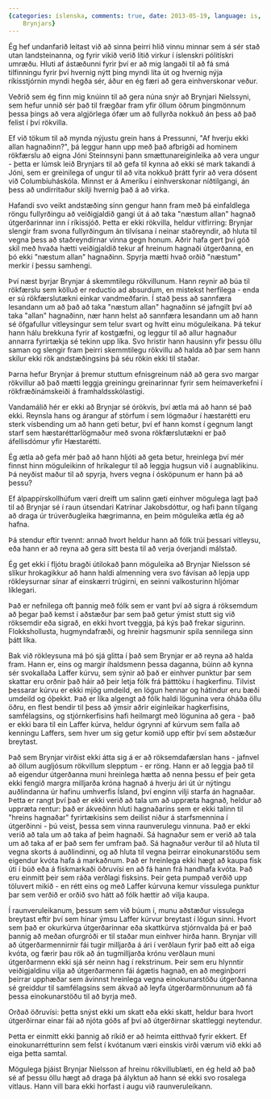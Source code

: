 ```yaml
---
{categories: íslenska, comments: true, date: 2013-05-19, language: is, title: Rökvillublæti
    Brynjars}
---
```


Ég hef undanfarið leitast við að sinna þeirri hlið vinnu minnar sem á sér stað utan landsteinanna, og fyrir vikið verið lítið virkur í íslenskri pólitískri umræðu. Hluti af ástæðunni fyrir því er að mig langaði til að fá smá tilfinningu fyrir því hvernig nýtt þing myndi líta út og hvernig nýja ríkisstjórnin myndi hegða sér, áður en ég færi að gera einhverskonar veður.

Veðrið sem ég finn mig knúinn til að gera núna snýr að Brynjari Nielssyni, sem hefur unnið sér það til frægðar fram yfir öllum öðrum þingmönnum þessa þings að vera algjörlega ófær um að fullyrða nokkuð án þess að það felist í því rökvilla.

Ef við tökum til að mynda nýjustu grein hans á Pressunni, "Af hverju ekki allan hagnaðinn?", þá leggur hann upp með það afbrigði ad hominem rökfærslu að eigna Jóni Steinnsyni þann smættunareiginleika að vera ungur - þetta er lúmsk leið Brynjars til að gefa til kynna að ekki sé mark takandi á Jóni, sem er greinilega of ungur til að vita nokkuð þrátt fyrir að vera dósent við Columbíuháskóla. Minnst er á Ameríku í einhverskonar níðtilgangi, án þess að undirritaður skilji hvernig það á að virka.

Hafandi svo veikt andstæðing sinn gengur hann fram með þá einfaldlega röngu fullyrðingu að veiðigjaldið gangi út á að taka "næstum allan" hagnað útgerðarinnar inn í ríkissjóð. Þetta er ekki rökvilla, heldur vitfirring: Brynjar slengir fram svona fullyrðingum án tilvísana í neinar staðreyndir, að hluta til vegna þess að staðreyndirnar vinna gegn honum. Aðrir hafa gert því góð skil með hvaða hætti veiðigjaldið tekur af hreinum hagnaði útgerðanna, en þó ekki "næstum allan" hagnaðinn. Spyrja mætti hvað orðið "næstum" merkir í þessu samhengi.

Því næst byrjar Brynjar á skemmtilegu rökvillunum. Hann reynir að búa til rökfærslu sem kölluð er reductio ad absurdum, en mistekst herfilega - enda er sú rökfærslutækni einkar vandmeðfarin. Í stað þess að sannfæra lesandann um að það að taka "næstum allan" hagnaðinn sé jafngilt því að taka "allan" hagnaðinn, nær hann helst að sannfæra lesandann um að hann sé öfgafullur vitleysingur sem telur svart og hvítt einu möguleikana. Þá tekur hann hálu brekkuna fyrir af kostgæfni, og leggur til að allur hagnaður annarra fyrirtækja sé tekinn upp líka. Svo hristir hann hausinn yfir þessu öllu saman og slengir fram þeirri skemmtilegu rökvillu að halda að þar sem hann skilur ekki rök andstæðingsins þá séu rökin ekki til staðar.

Þarna hefur Brynjar á þremur stuttum efnisgreinum náð að gera svo margar rökvillur að það mætti leggja greiningu greinarinnar fyrir sem heimaverkefni í rökfræðinámskeiði á framhaldsskólastigi. 

Vandamálið hér er ekki að Brynjar sé órökvís, því ætla má að hann sé það ekki. Reynsla hans og árangur af störfum í sem lögmaður í hæstarétti eru sterk vísbending um að hann geti betur, því ef hann komst í gegnum langt starf sem hæstaréttarlögmaður með svona rökfærslutækni er það áfellisdómur yfir Hæstarétti.

Ég ætla að gefa mér það að hann hljóti að geta betur, hreinlega því mér finnst hinn möguleikinn of hrikalegur til að leggja hugsun við í augnablikinu. Þá neyðist maður til að spyrja, hvers vegna í ósköpunum er hann þá að þessu? 

Ef álpappírskollhúfum væri dreift um salinn gæti einhver mögulega lagt það til að Brynjar sé í raun útsendari Katrínar Jakobsdóttur, og hafi þann tilgang að draga úr trúverðugleika hægrimanna, en þeim möguleika ætla ég að hafna.

Þá stendur eftir tvennt: annað hvort heldur hann að fólk trúi þessari vitleysu, eða hann er að reyna að gera sitt besta til að verja óverjandi málstað.

Ég get ekki í fljótu bragði útilokað þann möguleika að Brynjar Nielsson sé slíkur hrokagikkur að hann haldi almenning vera svo fávísan að lepja upp rökleysurnar sínar af einskærri trúgirni, en seinni valkosturinn hljómar líklegari. 

Það er nefnilega oft þannig með fólk sem er vant því að sigra á röksemdum að þegar það kemst í aðstæður þar sem það getur ýmist stutt sig við röksemdir eða sigrað, en ekki hvort tveggja, þá kýs það frekar sigurinn. Flokkshollusta, hugmyndafræði, og hreinir hagsmunir spila sennilega sinn þátt líka.

Bak við rökleysuna má þó sjá glitta í það sem Brynjar er að reyna að halda fram. Hann er, eins og margir íhaldsmenn þessa daganna, búinn að kynna sér svokallaða Laffer kúrvu, sem sýnir að það er einhver punktur þar sem skattar eru orðnir það háir að þeir letja fólk frá þátttöku í hagkerfinu. Tilvist þessarar kúrvu er ekki mjög umdeild, en lögun hennar og hátindur eru bæði umdeild og óþekkt. Það er líka algengt að fólk haldi lögunina vera óháða öllu öðru, en flest bendir til þess að ýmsir aðrir eiginleikar hagkerfisins, samfélagsins, og stjórnkerfisins hafi heilmargt með lögunina að gera - það er ekki bara til ein Laffer kúrva, heldur ógrynni af kúrvum sem falla að kenningu Laffers, sem hver um sig getur komið upp eftir því sem aðstæður breytast.

Það sem Brynjar virðist ekki átta sig á er að röksemdafærslan hans - jafnvel að öllum augljósum rökvillum slepptum - er röng. Hann er að leggja það til að eigendur útgerðanna muni hreinlega hætta að nenna þessu ef þeir geta ekki fengið margra milljarða króna hagnað á hverju ári út úr nýtingu auðlindanna úr hafinu umhverfis Ísland, því enginn vilji starfa án hagnaðar. Þetta er rangt því það er ekki verið að tala um að uppræta hagnað, heldur að uppræta rentur: það er ákveðinn hluti hagnaðarins sem er ekki talinn til "hreins hagnaðar" fyrirtækisins sem deilist niður á starfsmennina í útgerðinni - þú veist, þessa sem vinna raunverulegu vinnuna. Það er ekki verið að tala um að taka af þeim hagnaði. Sá hagnaður sem er verið að tala um að taka af er það sem fer umfram það. Sá hagnaður verður til að hluta til vegna skorts á auðlindinni, og að hluta til vegna þeirrar einokunarstöðu sem eigendur kvóta hafa á markaðnum. Það er hreinlega ekki hægt að kaupa fisk úti í búð eða á fiskmarkaði öðruvísi en að fá hann frá handhafa kvóta. Það eru einmitt þeir sem ráða verðlagi fisksins. Þeir geta pumpað verðið upp töluvert mikið - en rétt eins og með Laffer kúrvuna kemur vissulega punktur þar sem verðið er orðið svo hátt að fólk hættir að vilja kaupa.

Í raunveruleikanum, þessum sem við búum í, munu aðstæður vissulega breytast eftir því sem hinar ýmsu Laffer kúrvur breytast í lögun sinni. Hvort sem það er okurkúrva útgerðarinnar eða skattkúrva stjórnvalda þá er það þannig að meðan ofurgróði er til staðar mun einhver hirða hann. Brynjar vill að útgerðarmennirnir fái tugir milljarða á ári í verðlaun fyrir það eitt að eiga kvóta, og færir þau rök að án tugmilljarða krónu verðlaun muni útgerðarmenn ekki sjá sér neinn hag í rekstrinum. Þeir sem eru hlynntir veiðigjaldinu vilja að útgerðarmenn fái ágætis hagnað, en að meginþorri þeirrar upphæðar sem ávinnst hreinlega vegna einokunarstöðu útgerðanna sé greiddur til samfélagsins sem ákvað að leyfa útgerðarmönnunum að fá þessa einokunarstöðu til að byrja með.

Orðað öðruvísi: þetta snýst ekki um skatt eða ekki skatt, heldur bara hvort útgerðirnar einar fái að njóta góðs af því að útgerðirnar skattleggi neytendur.

Þetta er einmitt ekki þannig að ríkið er að heimta eitthvað fyrir ekkert. Ef einokunarrétturinn sem felst í kvótanum væri einskis virði værum við ekki að eiga þetta samtal.

Mögulega þjáist Brynjar Nielsson af hreinu rökvillublæti, en ég held að það sé af þessu öllu hægt að draga þá ályktun að hann sé ekki svo rosalega vitlaus. Hann vill bara ekki horfast í augu við raunveruleikann.
